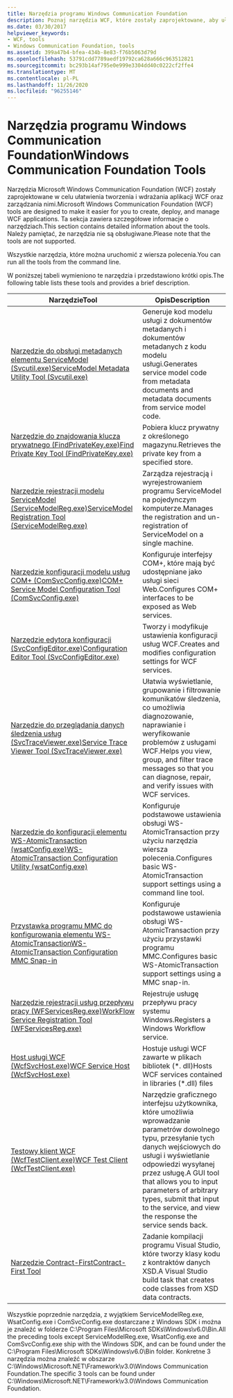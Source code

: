 ```yaml
---
title: Narzędzia programu Windows Communication Foundation
description: Poznaj narzędzia WCF, które zostały zaprojektowane, aby ułatwić tworzenie i wdrażanie aplikacji WCF oraz zarządzanie nimi. Uruchom te narzędzia z wiersza polecenia.
ms.date: 03/30/2017
helpviewer_keywords:
- WCF, tools
- Windows Communication Foundation, tools
ms.assetid: 399a47b4-bfea-434b-8e83-f76b5063d79d
ms.openlocfilehash: 53791cdd7789aedf19792ca628a666c963512821
ms.sourcegitcommit: bc293b14af795e0e999e3304dd40c0222cf2ffe4
ms.translationtype: MT
ms.contentlocale: pl-PL
ms.lasthandoff: 11/26/2020
ms.locfileid: "96255146"
---
```

# <a name="windows-communication-foundation-tools"></a><span data-ttu-id="4bec3-104">Narzędzia programu Windows Communication Foundation</span><span class="sxs-lookup"><span data-stu-id="4bec3-104">Windows Communication Foundation Tools</span></span>

<span data-ttu-id="4bec3-105">Narzędzia Microsoft Windows Communication Foundation (WCF) zostały zaprojektowane w celu ułatwienia tworzenia i wdrażania aplikacji WCF oraz zarządzania nimi.</span><span class="sxs-lookup"><span data-stu-id="4bec3-105">Microsoft Windows Communication Foundation (WCF) tools are designed to make it easier for you to create, deploy, and manage WCF applications.</span></span> <span data-ttu-id="4bec3-106">Ta sekcja zawiera szczegółowe informacje o narzędziach.</span><span class="sxs-lookup"><span data-stu-id="4bec3-106">This section contains detailed information about the tools.</span></span> <span data-ttu-id="4bec3-107">Należy pamiętać, że narzędzia nie są obsługiwane.</span><span class="sxs-lookup"><span data-stu-id="4bec3-107">Please note that the tools are not supported.</span></span>  
  
 <span data-ttu-id="4bec3-108">Wszystkie narzędzia, które można uruchomić z wiersza polecenia.</span><span class="sxs-lookup"><span data-stu-id="4bec3-108">You can run all the tools from the command line.</span></span>  
  
 <span data-ttu-id="4bec3-109">W poniższej tabeli wymieniono te narzędzia i przedstawiono krótki opis.</span><span class="sxs-lookup"><span data-stu-id="4bec3-109">The following table lists these tools and provides a brief description.</span></span>  
  
|<span data-ttu-id="4bec3-110">Narzędzie</span><span class="sxs-lookup"><span data-stu-id="4bec3-110">Tool</span></span>|<span data-ttu-id="4bec3-111">Opis</span><span class="sxs-lookup"><span data-stu-id="4bec3-111">Description</span></span>|  
|----------|-----------------|  
|[<span data-ttu-id="4bec3-112">Narzędzie do obsługi metadanych elementu ServiceModel (Svcutil.exe)</span><span class="sxs-lookup"><span data-stu-id="4bec3-112">ServiceModel Metadata Utility Tool (Svcutil.exe)</span></span>](servicemodel-metadata-utility-tool-svcutil-exe.md)|<span data-ttu-id="4bec3-113">Generuje kod modelu usługi z dokumentów metadanych i dokumentów metadanych z kodu modelu usługi.</span><span class="sxs-lookup"><span data-stu-id="4bec3-113">Generates service model code from metadata documents and metadata documents from service model code.</span></span>|  
|[<span data-ttu-id="4bec3-114">Narzędzie do znajdowania klucza prywatnego (FindPrivateKey.exe)</span><span class="sxs-lookup"><span data-stu-id="4bec3-114">Find Private Key Tool (FindPrivateKey.exe)</span></span>](find-private-key-tool-findprivatekey-exe.md)|<span data-ttu-id="4bec3-115">Pobiera klucz prywatny z określonego magazynu.</span><span class="sxs-lookup"><span data-stu-id="4bec3-115">Retrieves the private key from a specified store.</span></span>|  
|[<span data-ttu-id="4bec3-116">Narzędzie rejestracji modelu ServiceModel (ServiceModelReg.exe)</span><span class="sxs-lookup"><span data-stu-id="4bec3-116">ServiceModel Registration Tool (ServiceModelReg.exe)</span></span>](servicemodelreg-exe.md)|<span data-ttu-id="4bec3-117">Zarządza rejestracją i wyrejestrowaniem programu ServiceModel na pojedynczym komputerze.</span><span class="sxs-lookup"><span data-stu-id="4bec3-117">Manages the registration and un-registration of ServiceModel on a single machine.</span></span>|  
|[<span data-ttu-id="4bec3-118">Narzędzie konfiguracji modelu usług COM+ (ComSvcConfig.exe)</span><span class="sxs-lookup"><span data-stu-id="4bec3-118">COM+ Service Model Configuration Tool (ComSvcConfig.exe)</span></span>](com-service-model-configuration-tool-comsvcconfig-exe.md)|<span data-ttu-id="4bec3-119">Konfiguruje interfejsy COM+, które mają być udostępniane jako usługi sieci Web.</span><span class="sxs-lookup"><span data-stu-id="4bec3-119">Configures COM+ interfaces to be exposed as Web services.</span></span>|  
|[<span data-ttu-id="4bec3-120">Narzędzie edytora konfiguracji (SvcConfigEditor.exe)</span><span class="sxs-lookup"><span data-stu-id="4bec3-120">Configuration Editor Tool (SvcConfigEditor.exe)</span></span>](configuration-editor-tool-svcconfigeditor-exe.md)|<span data-ttu-id="4bec3-121">Tworzy i modyfikuje ustawienia konfiguracji usług WCF.</span><span class="sxs-lookup"><span data-stu-id="4bec3-121">Creates and modifies configuration settings for WCF services.</span></span>|  
|[<span data-ttu-id="4bec3-122">Narzędzie do przeglądania danych śledzenia usług (SvcTraceViewer.exe)</span><span class="sxs-lookup"><span data-stu-id="4bec3-122">Service Trace Viewer Tool (SvcTraceViewer.exe)</span></span>](service-trace-viewer-tool-svctraceviewer-exe.md)|<span data-ttu-id="4bec3-123">Ułatwia wyświetlanie, grupowanie i filtrowanie komunikatów śledzenia, co umożliwia diagnozowanie, naprawianie i weryfikowanie problemów z usługami WCF.</span><span class="sxs-lookup"><span data-stu-id="4bec3-123">Helps you view, group, and filter trace messages so that you can diagnose, repair, and verify issues with WCF services.</span></span>|  
|[<span data-ttu-id="4bec3-124">Narzędzie do konfiguracji elementu WS-AtomicTransaction (wsatConfig.exe)</span><span class="sxs-lookup"><span data-stu-id="4bec3-124">WS-AtomicTransaction Configuration Utility (wsatConfig.exe)</span></span>](ws-atomictransaction-configuration-utility-wsatconfig-exe.md)|<span data-ttu-id="4bec3-125">Konfiguruje podstawowe ustawienia obsługi WS-AtomicTransaction przy użyciu narzędzia wiersza polecenia.</span><span class="sxs-lookup"><span data-stu-id="4bec3-125">Configures basic WS-AtomicTransaction support settings using a command line tool.</span></span>|  
|[<span data-ttu-id="4bec3-126">Przystawka programu MMC do konfigurowania elementu WS-AtomicTransaction</span><span class="sxs-lookup"><span data-stu-id="4bec3-126">WS-AtomicTransaction Configuration MMC Snap-in</span></span>](ws-atomictransaction-configuration-mmc-snap-in.md)|<span data-ttu-id="4bec3-127">Konfiguruje podstawowe ustawienia obsługi WS-AtomicTransaction przy użyciu przystawki programu MMC.</span><span class="sxs-lookup"><span data-stu-id="4bec3-127">Configures basic WS-AtomicTransaction support settings using a MMC snap-in.</span></span>|  
|[<span data-ttu-id="4bec3-128">Narzędzie rejestracji usług przepływu pracy (WFServicesReg.exe)</span><span class="sxs-lookup"><span data-stu-id="4bec3-128">WorkFlow Service Registration Tool (WFServicesReg.exe)</span></span>](workflow-service-registration-tool-wfservicesreg-exe.md)|<span data-ttu-id="4bec3-129">Rejestruje usługę przepływu pracy systemu Windows.</span><span class="sxs-lookup"><span data-stu-id="4bec3-129">Registers a Windows Workflow service.</span></span>|  
|[<span data-ttu-id="4bec3-130">Host usługi WCF (WcfSvcHost.exe)</span><span class="sxs-lookup"><span data-stu-id="4bec3-130">WCF Service Host (WcfSvcHost.exe)</span></span>](wcf-service-host-wcfsvchost-exe.md)|<span data-ttu-id="4bec3-131">Hostuje usługi WCF zawarte w plikach bibliotek (\*. dll)</span><span class="sxs-lookup"><span data-stu-id="4bec3-131">Hosts WCF services contained in libraries (\*.dll) files</span></span>|  
|[<span data-ttu-id="4bec3-132">Testowy klient WCF (WcfTestClient.exe)</span><span class="sxs-lookup"><span data-stu-id="4bec3-132">WCF Test Client (WcfTestClient.exe)</span></span>](wcf-test-client-wcftestclient-exe.md)|<span data-ttu-id="4bec3-133">Narzędzie graficznego interfejsu użytkownika, które umożliwia wprowadzanie parametrów dowolnego typu, przesyłanie tych danych wejściowych do usługi i wyświetlanie odpowiedzi wysyłanej przez usługę.</span><span class="sxs-lookup"><span data-stu-id="4bec3-133">A GUI tool that allows you to input parameters of arbitrary types, submit that input to the service, and view the response the service sends back.</span></span>|  
|[<span data-ttu-id="4bec3-134">Narzędzie Contract-First</span><span class="sxs-lookup"><span data-stu-id="4bec3-134">Contract-First Tool</span></span>](contract-first-tool.md)|<span data-ttu-id="4bec3-135">Zadanie kompilacji programu Visual Studio, które tworzy klasy kodu z kontraktów danych XSD.</span><span class="sxs-lookup"><span data-stu-id="4bec3-135">A Visual Studio build task that creates code classes from XSD data contracts.</span></span>|  
  
 <span data-ttu-id="4bec3-136">Wszystkie poprzednie narzędzia, z wyjątkiem ServiceModelReg.exe, WsatConfig.exe i ComSvcConfig.exe dostarczane z Windows SDK i można je znaleźć w folderze C:\Program Files\Microsoft SDKs\Windows\v6.0\Bin.</span><span class="sxs-lookup"><span data-stu-id="4bec3-136">All the preceding tools except ServiceModelReg.exe, WsatConfig.exe and ComSvcConfig.exe ship with the Windows SDK, and can be found under the C:\Program Files\Microsoft SDKs\Windows\v6.0\Bin folder.</span></span>  <span data-ttu-id="4bec3-137">Konkretne 3 narzędzia można znaleźć w obszarze C:\Windows\Microsoft.NET\Framework\v3.0\Windows Communication Foundation.</span><span class="sxs-lookup"><span data-stu-id="4bec3-137">The specific 3 tools can be found under C:\Windows\Microsoft.NET\Framework\v3.0\Windows Communication Foundation.</span></span>

